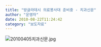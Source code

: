 ```yaml
---
title: "방글라데시 의료봉사대 준비중 - 치과신문"
author: "운영자"
date: 2010-08-22T11:24:42
category: "보도자료"
---
```


![20100405치과신문.jpg](/files/attach/images/2884/889/002/03f316d7a2fd794798c1e9e49653e0f0.jpg)
